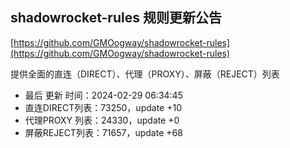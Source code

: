 ## shadowrocket-rules 规则更新公告

[https://github.com/GMOogway/shadowrocket-rules](https://github.com/GMOogway/shadowrocket-rules)

提供全面的直连（DIRECT）、代理（PROXY）、屏蔽（REJECT）列表
- 最后 更新 时间：2024-02-29 06:34:45
- 直连DIRECT列表：73250，update +10
- 代理PROXY 列表：24330，update +0
- 屏蔽REJECT列表：71657，update +68